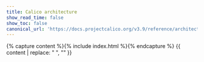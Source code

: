 ```yaml
---
title: Calico architecture
show_read_time: false
show_toc: false
canonical_url: 'https://docs.projectcalico.org/v3.9/reference/architecture/index'
---
```


{% capture content %}{% include index.html %}{% endcapture %}
{{ content | replace: "    ", "" }}